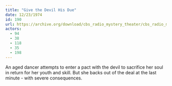 ```yaml
---
title: "Give the Devil His Due"
date: 12/23/1974
id: 190
url: https://archive.org/download/cbs_radio_mystery_theater/cbs_radio_mystery_theater-0151-0200.zip/cbs_radio_mystery_theater-0151-0200%2Fcbsrmt_0190_give_the_devil_his_due.mp3
actors:
  - 94
  - 38
  - 118
  - 35
  - 198
---
```

An aged dancer attempts to enter a pact with the devil to sacrifice her soul in return for her youth and skill. But she backs out of the deal at the last minute - with severe consequences.